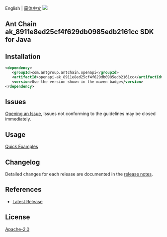 English | [简体中文](README-CN.md)
![](https://aliyunsdk-pages.alicdn.com/icons/AlibabaCloud.svg)

## Ant Chain ak_8911e8ed25cf4f629db0985edb2161cc SDK for Java

## Installation

```xml
<dependency>
   <groupId>com.antgroup.antchain.openapi</groupId>
   <artifactId>openapi-ak_8911e8ed25cf4f629db0985edb2161cc</artifactId>
   <version>Use the version shown in the maven badge</version>
</dependency>
```

## Issues
[Opening an Issue](https://github.com/alipay/antchain-openapi-prod-sdk/issues/new), Issues not conforming to the guidelines may be closed immediately.

## Usage
[Quick Examples](https://github.com/alipay/antchain-openapi-prod-sdk/blob/master/docs/0-Examples-EN.md#quick-examples)

## Changelog
Detailed changes for each release are documented in the [release notes](./ChangeLog.txt).

## References
* [Latest Release](https://github.com/alipay/antchain-openapi-prod-sdk/)

## License
[Apache-2.0](http://www.apache.org/licenses/LICENSE-2.0)
